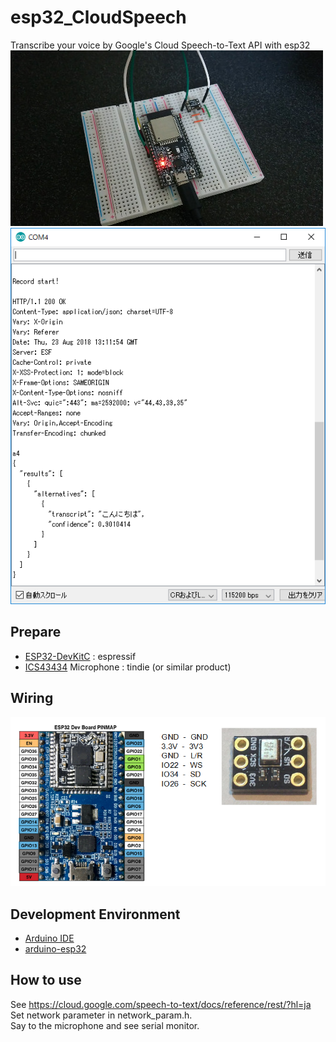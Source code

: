 # esp32_CloudSpeech
Transcribe your voice by Google's Cloud Speech-to-Text API with esp32<br>
 ![photo1](doc/photo1.jpg)
 ![Transcribe](doc/Transcribe.png)
 
## Prepare
- [ESP32-DevKitC](https://www.espressif.com/en/products/hardware/esp32-devkitc/overview)  : espressif
- [ICS43434](https://www.tindie.com/products/onehorse/ics43434-i2s-digital-microphone/) Microphone : tindie (or similar product)

## Wiring
 ![Wiring](doc/Wiring.png)

## Development Environment
- [Arduino IDE](https://www.arduino.cc/en/main/software)
- [arduino-esp32](https://github.com/espressif/arduino-esp32)

## How to use
See https://cloud.google.com/speech-to-text/docs/reference/rest/?hl=ja<br>
Set network parameter in network_param.h.<br>
Say to the microphone and see serial monitor.
